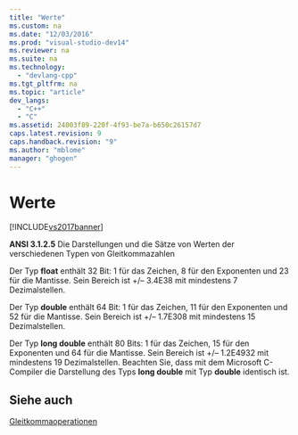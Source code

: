 ```yaml
---
title: "Werte"
ms.custom: na
ms.date: "12/03/2016"
ms.prod: "visual-studio-dev14"
ms.reviewer: na
ms.suite: na
ms.technology: 
  - "devlang-cpp"
ms.tgt_pltfrm: na
ms.topic: "article"
dev_langs: 
  - "C++"
  - "C"
ms.assetid: 24003f89-220f-4f93-be7a-b650c26157d7
caps.latest.revision: 9
caps.handback.revision: "9"
ms.author: "mblome"
manager: "ghogen"
---
```

# Werte
[!INCLUDE[vs2017banner](../assembler/inline/includes/vs2017banner.md)]

**ANSI 3.1.2.5** Die Darstellungen und die Sätze von Werten der verschiedenen Typen von Gleitkommazahlen  
  
 Der Typ **float** enthält 32 Bit: 1 für das Zeichen, 8 für den Exponenten und 23 für die Mantisse.  Sein Bereich ist \+\/– 3.4E38 mit mindestens 7 Dezimalstellen.  
  
 Der Typ **double** enthält 64 Bit: 1 für das Zeichen, 11 für den Exponenten und 52 für die Mantisse.  Sein Bereich ist \+\/– 1.7E308 mit mindestens 15 Dezimalstellen.  
  
 Der Typ **long double** enthält 80 Bits: 1 für das Zeichen, 15 für den Exponenten und 64 für die Mantisse.  Sein Bereich ist \+\/– 1.2E4932 mit mindestens 19 Dezimalstellen.  Beachten Sie, dass mit dem Microsoft C\-Compiler die Darstellung des Typs **long double** mit Typ **double** identisch ist.  
  
## Siehe auch  
 [Gleitkommaoperationen](../c-language/floating-point-math.md)
